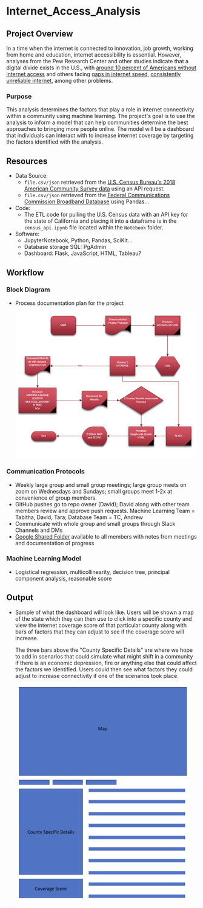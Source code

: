# Internet_Access_Analysis

## Project Overview

In a time when the internet is connected to innovation, job growth, working from home and education, internet accessibility is essential. 
However, analyses from the Pew Research Center and other studies indicate that a digital divide exists in the U.S., with [around 10 percent of Americans without internet access](https://www.pewresearch.org/fact-tank/2019/04/22/some-americans-dont-use-the-internet-who-are-they/) and others facing [gaps in internet speed](https://www.pcmag.com/news/these-us-rural-areas-have-the-highest-and-lowest-internet-speeds), [consistently unreliable internet](https://thenevadaindependent.com/article/in-rural-nevada-bridging-the-education-digital-divide-largely-means-improving-internet-access), among other problems.

### Purpose

This analysis determines the factors that play a role in internet connectivity within a community using machine learning.
The project's goal is to use the analysis to inform a model that can help communities determine the best approaches to bringing more people online.
The model will be a dashboard that individuals can interact with to increase internet coverage by targeting the factors identified with the analysis.


## Resources
- Data Source:
  - `file.csv/json` retrieved from the [U.S. Census Bureau's 2018 American Community Survey data](https://api.census.gov/data/2018/acs/acs5/profile/examples.html) using an API request.
  - `file.csv/json` retrieved from the [Federal Communications Commission Broadband Database](https://broadbandmap.fcc.gov/#/) using Pandas...
- Code: 
  - The ETL code for pulling the U.S. Census data with an API key for the state of California and placing it into a dataframe is in the `census_api.ipynb` file located within the `Notebook` folder.
- Software:
  - JupyterNotebook, Python, Pandas, SciKit...
  - Database storage SQL: PgAdmin
  - Dashboard: Flask, JavaScript, HTML, Tableau?
## Workflow

### Block Diagram
- Process documentation plan for the project


  ![process documentation plan](Static/Images/Final_Project_Process.png)
### Communication Protocols
- Weekly large group and small group meetings; large group meets on zoom on Wednesdays and Sundays; small groups meet 1-2x at convenience of group members.
- GitHub pushes go to repo owner (David); David along with other team members review and approve push requests. 
  Machine Learning Team = Tabitha, David, Tara; Database Team = TC, Andrew
- Communicate with whole group and small groups through Slack Channels and DMs
- [Google Shared Folder](https://drive.google.com/drive/folders/1iTgYdopYC7-NkrwVKEIwUNZN5K2RShPh?usp=sharing) available to all members with notes from meetings and documentation of progress 

### Machine Learning Model
- Logistical regression, multicollinearity, decision tree, principal component analysis, reasonable score

## Output
- Sample of what the dashboard will look like.
  Users will be shown a map of the state which they can then use to click into a specific county and view the internet coverage score of that particular county along with bars of factors that they can adjust to see if the coverage score will increase.

  The three bars above the "County Specific Details" are where we hope to add in scenarios that could simulate what might shift in a community if there is an economic depression, fire or anything else that could affect the factors we identified.
    Users could then see what factors they could adjust to increase connectivity if one of the scenarios took place.
  
  ![Dashboard Sample](Static/Images/DashboardSample.PNG)